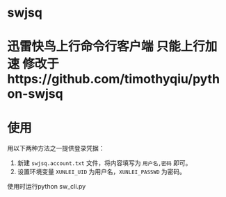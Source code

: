 # swjsq
迅雷快鸟上行命令行客户端  只能上行加速  修改于https://github.com/timothyqiu/python-swjsq
====
使用
====

用以下两种方法之一提供登录凭据：

1. 新建 ``swjsq.account.txt`` 文件，将内容填写为 ``用户名,密码`` 即可。
2. 设置环境变量 ``XUNLEI_UID`` 为用户名，``XUNLEI_PASSWD`` 为密码。

使用时运行python sw_cli.py
